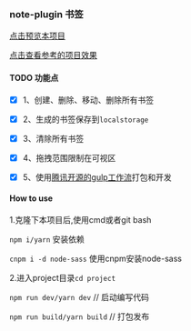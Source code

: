 ### note-plugin 书签

[点击预览本项目](http://ivan.zhj.net.gitee.io/note-plug/ "点击预览本项目")

[点击查看参考的项目效果](https://webkit.org/demos/sticky-notes?_blank "点击查看参考的项目效果")

#### TODO 功能点

- [x] 1、创建、删除、移动、删除所有书签

- [x] 2、生成的书签保存到`localstorage`

- [x] 3、清除所有书签

- [x] 4、拖拽范围限制在可视区

- [x] 5、使用[腾讯开源的gulp工作流](https://github.com/Tencent/tmt-workflow)打包和开发 

#### How to use

1.克隆下本项目后,使用cmd或者git bash

`npm i/yarn` 安装依赖  

`cnpm i -d node-sass` 使用cnpm安装node-sass

2.进入project目录`cd project`    
  
`npm run dev/yarn dev` // 启动编写代码  
  

`npm run build/yarn build` // 打包发布
